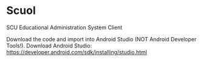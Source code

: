 Scuol
=====

SCU Educational Administration System Client

Download the code and import into Android Studio (NOT Android Developer Tools!).
Download Android Studio: https://developer.android.com/sdk/installing/studio.html
